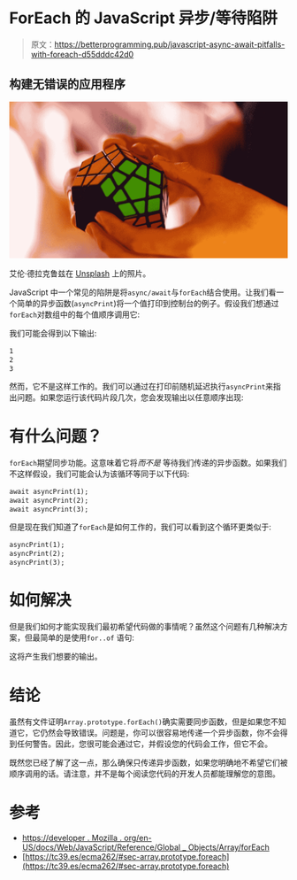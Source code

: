 # ForEach 的 JavaScript 异步/等待陷阱

> 原文：<https://betterprogramming.pub/javascript-async-await-pitfalls-with-foreach-d55dddc42d0>

## 构建无错误的应用程序

![](img/eabd554247defbf4f38afff4fa3cb798.png)

艾伦·德拉克鲁兹在 [Unsplash](https://unsplash.com?utm_source=medium&utm_medium=referral) 上的照片。

JavaScript 中一个常见的陷阱是将`async/await`与`forEach`结合使用。让我们看一个简单的异步函数(`asyncPrint`)将一个值打印到控制台的例子。假设我们想通过`forEach`对数组中的每个值顺序调用它:

我们可能会得到以下输出:

```
1
2
3
```

然而，它不是这样工作的。我们可以通过在打印前随机延迟执行`asyncPrint`来指出问题。如果您运行该代码片段几次，您会发现输出以任意顺序出现:

# 有什么问题？

`forEach`期望同步功能。这意味着它将*而不是* 等待我们传递的异步函数。如果我们不这样假设，我们可能会认为该循环等同于以下代码:

```
await asyncPrint(1);
await asyncPrint(2);
await asyncPrint(3);
```

但是现在我们知道了`forEach`是如何工作的，我们可以看到这个循环更类似于:

```
asyncPrint(1);
asyncPrint(2);
asyncPrint(3);
```

# 如何解决

但是我们如何才能实现我们最初希望代码做的事情呢？虽然这个问题有几种解决方案，但最简单的是使用`for..of` 语句:

这将产生我们想要的输出。

# 结论

虽然有文件证明`Array.prototype.forEach()`确实需要同步函数，但是如果您不知道它，它仍然会导致错误。问题是，你可以很容易地传递一个异步函数，你不会得到任何警告。因此，您很可能会通过它，并假设您的代码会工作，但它不会。

既然您已经了解了这一点，那么确保只传递异步函数，如果您明确地不希望它们被顺序调用的话。请注意，并不是每个阅读您代码的开发人员都能理解您的意图。

# 参考

*   [https://developer . Mozilla . org/en-US/docs/Web/JavaScript/Reference/Global _ Objects/Array/forEach](https://developer.mozilla.org/en-US/docs/Web/JavaScript/Reference/Global_Objects/Array/forEach)
*   [https://tc39.es/ecma262/#sec-array.prototype.foreach](https://tc39.es/ecma262/#sec-array.prototype.foreach)